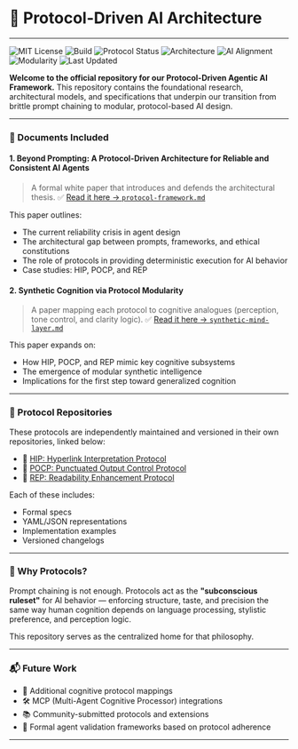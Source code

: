 # 🧠 Protocol-Driven AI Architecture
---
![MIT License](https://img.shields.io/github/license/dansasser/protocol-architecture?color=green)
![Build](https://img.shields.io/badge/build-stable-brightgreen)
![Protocol Status](https://img.shields.io/badge/protocols-3%20active-blue)
![Architecture](https://img.shields.io/badge/architecture-protocol--driven-critical)
![AI Alignment](https://img.shields.io/badge/alignment-consistent--output-blueviolet)
![Modularity](https://img.shields.io/badge/modular-cognition-orange)
![Last Updated](https://img.shields.io/github/last-commit/dansasser/protocol-ai-framework)


**Welcome to the official repository for our Protocol-Driven Agentic AI Framework.**
This repository contains the foundational research, architectural models, and specifications that underpin our transition from brittle prompt chaining to modular, protocol-based AI design.

---

### 📄 Documents Included

#### 1. **Beyond Prompting: A Protocol-Driven Architecture for Reliable and Consistent AI Agents**

> A formal white paper that introduces and defends the architectural thesis.
> ✅ [Read it here → `protocol-framework.md`](./protocol-framework.md)

This paper outlines:

* The current reliability crisis in agent design
* The architectural gap between prompts, frameworks, and ethical constitutions
* The role of protocols in providing deterministic execution for AI behavior
* Case studies: HIP, POCP, and REP

#### 2. **Synthetic Cognition via Protocol Modularity**

> A paper mapping each protocol to cognitive analogues (perception, tone control, and clarity logic).
> ✅ [Read it here → `synthetic-mind-layer.md`](./synthetic-mind-layer.md)

This paper expands on:

* How HIP, POCP, and REP mimic key cognitive subsystems
* The emergence of modular synthetic intelligence
* Implications for the first step toward generalized cognition

---

### 🧩 Protocol Repositories

These protocols are independently maintained and versioned in their own repositories, linked below:

* 🔗 [HIP: Hyperlink Interpretation Protocol](https://github.com/dansasser/hip-protocol)
* 🔗 [POCP: Punctuated Output Control Protocol](https://github.com/dansasser/pocp-protocol)
* 🔗 [REP: Readability Enhancement Protocol](https://github.com/dansasser/rep-protocol)

Each of these includes:

* Formal specs
* YAML/JSON representations
* Implementation examples
* Versioned changelogs

---

### 🚀 Why Protocols?

Prompt chaining is not enough.
Protocols act as the **"subconscious ruleset"** for AI behavior — enforcing structure, taste, and precision the same way human cognition depends on language processing, stylistic preference, and perception logic.

This repository serves as the centralized home for that philosophy.

---

### 📬 Future Work

* 🧠 Additional cognitive protocol mappings
* 🛠 MCP (Multi-Agent Cognitive Processor) integrations
* 📚 Community-submitted protocols and extensions
* 🤖 Formal agent validation frameworks based on protocol adherence

---

